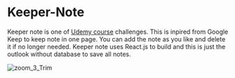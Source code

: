 # Keeper-Note
Keeper note is one of [Udemy course](https://www.udemy.com/course/the-complete-web-development-bootcamp/) challenges. This is inpired from Google Keep to keep note in one page.
You can add the note as you like and delete it if no longer needed. Keeper note uses React.js to build and this is just the outlook without database to save all notes.


![zoom_3_Trim](https://user-images.githubusercontent.com/96814524/151342735-ad2e2eb5-d862-4bdd-a2da-b356af032f5c.gif)
